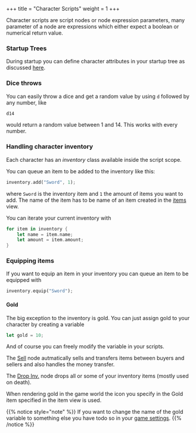 +++
title = "Character Scripts"
weight = 1
+++

Character scripts are script nodes or node expression parameters, many parameter of a node are expressions which either expect a boolean or numerical return value.

### Startup Trees

During startup you can define character attributes in your startup tree as discussed [here](../nodegraph/scripting.md).

### Dice throws

You can easily throw a dice and get a random value by using ```d``` followed by any number, like

```rust
d14
```

would return a random value between 1 and 14. This works with every number.

### Handling character inventory

Each character has an *inventory* class available inside the script scope.

You can queue an item to be added to the inventory like this:

```rust
inventory.add("Sword", 1);
```

where ```Sword``` is the inventory item and ```1``` the amount of items you want to add. The name of the item has to be name of an item created in the [items](../items.md) view.

You can iterate your current inventory with

```rust
for item in inventory {
    let name = item.name;
    let amount = item.amount;
}
```

### Equipping items

If you want to equip an item in your inventory you can queue an item to be equipped with

```rust
inventory.equip("Sword");
```

#### Gold

The big exception to the inventory is gold. You can just assign gold to your character by creating a variable

```rust
let gold = 10;
```

And of course you can freely modify the variable in your scripts.

The [Sell](../nodes/sell.md) node autmatically sells and transfers items between buyers and sellers and also handles the money transfer.

The [Drop Inv.](../nodes/drop_inventory.md) node drops all or some of your inventory items (mostly used on death).

When rendering gold in the game world the icon you specify in the Gold item specified in the item view is used.

{{% notice style="note" %}}
If you want to change the name of the gold variable to something else you have todo so in your [game settings](../game_settings.md).
{{% /notice %}}
